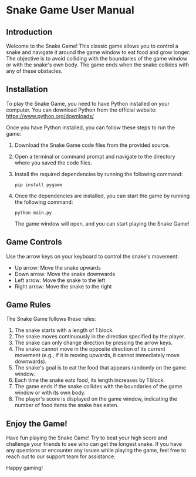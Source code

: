 # Snake Game User Manual

## Introduction

Welcome to the Snake Game! This classic game allows you to control a snake and navigate it around the game window to eat food and grow longer. The objective is to avoid colliding with the boundaries of the game window or with the snake's own body. The game ends when the snake collides with any of these obstacles.

## Installation

To play the Snake Game, you need to have Python installed on your computer. You can download Python from the official website: https://www.python.org/downloads/

Once you have Python installed, you can follow these steps to run the game:

1. Download the Snake Game code files from the provided source.
2. Open a terminal or command prompt and navigate to the directory where you saved the code files.
3. Install the required dependencies by running the following command:

   ```
   pip install pygame
   ```

4. Once the dependencies are installed, you can start the game by running the following command:

   ```
   python main.py
   ```

   The game window will open, and you can start playing the Snake Game!

## Game Controls

Use the arrow keys on your keyboard to control the snake's movement:

- Up arrow: Move the snake upwards
- Down arrow: Move the snake downwards
- Left arrow: Move the snake to the left
- Right arrow: Move the snake to the right

## Game Rules

The Snake Game follows these rules:

1. The snake starts with a length of 1 block.
2. The snake moves continuously in the direction specified by the player.
3. The snake can only change direction by pressing the arrow keys.
4. The snake cannot move in the opposite direction of its current movement (e.g., if it is moving upwards, it cannot immediately move downwards).
5. The snake's goal is to eat the food that appears randomly on the game window.
6. Each time the snake eats food, its length increases by 1 block.
7. The game ends if the snake collides with the boundaries of the game window or with its own body.
8. The player's score is displayed on the game window, indicating the number of food items the snake has eaten.

## Enjoy the Game!

Have fun playing the Snake Game! Try to beat your high score and challenge your friends to see who can get the longest snake. If you have any questions or encounter any issues while playing the game, feel free to reach out to our support team for assistance.

Happy gaming!